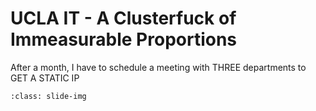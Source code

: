 # UCLA IT - A Clusterfuck of Immeasurable Proportions

After a month, I have to schedule a meeting with THREE departments to GET A STATIC IP
```{image} ../img/ucla_it-01.png
:class: slide-img
```